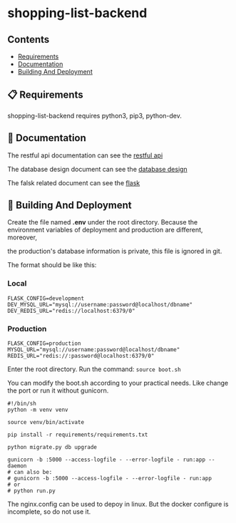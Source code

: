 # shopping-list-backend

## Contents

- [Requirements](#-requirements)
- [Documentation](#-documentation)
- [Building And Deployment](#-building-and-deployment)

## 📋 Requirements

shopping-list-backend requires python3, pip3, python-dev.

## 📖 Documentation

The restful api documentation can see the [restful api](https://github.com/yanzewei/shopping-list-backend/blob/master/documents/RESTFUL_API.md)

The database design document can see the [database design](https://github.com/yanzewei/shopping-list-backend/blob/master/documents/DATABASE_DESIGN.md)

The falsk related document can see the [flask](https://github.com/yanzewei/shopping-list-backend/blob/master/documents/FLASK.md)

## 🎉 Building And Deployment

Create the file named **.env** under the root directory. Because the environment variables of deployment and production are different, moreover,

the production's database information is private, this file is ignored in git.

The format should be like this:

### Local
```
FLASK_CONFIG=development
DEV_MYSQL_URL="mysql://username:password@localhost/dbname"
DEV_REDIS_URL="redis://localhost:6379/0"
```

### Production
```
FLASK_CONFIG=production
MYSQL_URL="mysql://username:password@localhost/dbname"
REDIS_URL="redis://:password@localhost:6379/0"
```


Enter the root directory. Run the command: `source boot.sh`

You can modify the boot.sh according to your practical needs. Like change the port or run it without gunicorn.
```
#!/bin/sh
python -m venv venv

source venv/bin/activate

pip install -r requirements/requirements.txt

python migrate.py db upgrade

gunicorn -b :5000 --access-logfile - --error-logfile - run:app --daemon
# can also be:
# gunicorn -b :5000 --access-logfile - --error-logfile - run:app
# or
# python run.py
```

The nginx.config can be used to depoy in linux. But the docker configure is incomplete, so do not use it.
